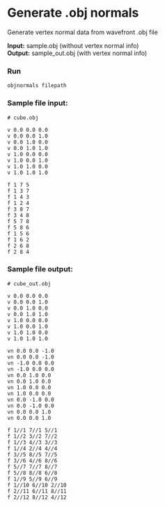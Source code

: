# Generate .obj normals

Generate vertex normal data from wavefront .obj file

**Input:** sample.obj (without vertex normal info) <br> 
**Output:** sample_out.obj (with vertex normal info)


### Run
```
objnormals filepath
```


### Sample file input:
```
# cube.obj

v 0.0 0.0 0.0
v 0.0 0.0 1.0
v 0.0 1.0 0.0
v 0.0 1.0 1.0
v 1.0 0.0 0.0
v 1.0 0.0 1.0
v 1.0 1.0 0.0
v 1.0 1.0 1.0

f 1 7 5
f 1 3 7
f 1 4 3
f 1 2 4
f 3 8 7
f 3 4 8
f 5 7 8
f 5 8 6
f 1 5 6
f 1 6 2
f 2 6 8
f 2 8 4
```

### Sample file output:
```
# cube_out.obj

v 0.0 0.0 0.0
v 0.0 0.0 1.0
v 0.0 1.0 0.0
v 0.0 1.0 1.0
v 1.0 0.0 0.0
v 1.0 0.0 1.0
v 1.0 1.0 0.0
v 1.0 1.0 1.0

vn 0.0 0.0 -1.0
vn 0.0 0.0 -1.0
vn -1.0 0.0 0.0
vn -1.0 0.0 0.0
vn 0.0 1.0 0.0
vn 0.0 1.0 0.0
vn 1.0 0.0 0.0
vn 1.0 0.0 0.0
vn 0.0 -1.0 0.0
vn 0.0 -1.0 0.0
vn 0.0 0.0 1.0
vn 0.0 0.0 1.0

f 1//1 7//1 5//1
f 1//2 3//2 7//2
f 1//3 4//3 3//3
f 1//4 2//4 4//4
f 3//5 8//5 7//5
f 3//6 4//6 8//6
f 5//7 7//7 8//7
f 5//8 8//8 6//8
f 1//9 5//9 6//9
f 1//10 6//10 2//10
f 2//11 6//11 8//11
f 2//12 8//12 4//12
```